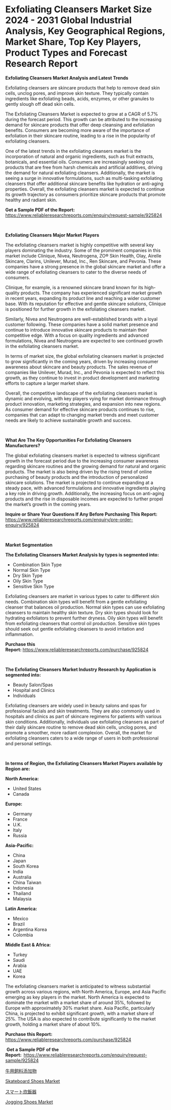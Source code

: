 <p><h1>Exfoliating Cleansers Market Size 2024 - 2031 Global Industrial Analysis, Key Geographical Regions, Market Share, Top Key Players, Product Types and Forecast Research Report</h1></p><p><strong>Exfoliating Cleansers Market Analysis and Latest Trends</strong></p>
<p><p>Exfoliating cleansers are skincare products that help to remove dead skin cells, unclog pores, and improve skin texture. They typically contain ingredients like exfoliating beads, acids, enzymes, or other granules to gently slough off dead skin cells. </p><p>The Exfoliating Cleansers Market is expected to grow at a CAGR of 5.7% during the forecast period. This growth can be attributed to the increasing demand for skincare products that offer deep cleansing and exfoliation benefits. Consumers are becoming more aware of the importance of exfoliation in their skincare routine, leading to a rise in the popularity of exfoliating cleansers.</p><p>One of the latest trends in the exfoliating cleansers market is the incorporation of natural and organic ingredients, such as fruit extracts, botanicals, and essential oils. Consumers are increasingly seeking out products that are free from harsh chemicals and artificial additives, driving the demand for natural exfoliating cleansers. Additionally, the market is seeing a surge in innovative formulations, such as multi-tasking exfoliating cleansers that offer additional skincare benefits like hydration or anti-aging properties. Overall, the exfoliating cleansers market is expected to continue its growth trajectory as consumers prioritize skincare products that promote healthy and radiant skin.</p></p>
<p><strong>Get a Sample PDF of the Report:&nbsp;</strong> <a href="https://www.reliableresearchreports.com/enquiry/request-sample/925824">https://www.reliableresearchreports.com/enquiry/request-sample/925824</a></p>
<p>&nbsp;</p>
<p><strong>Exfoliating Cleansers Major Market Players</strong></p>
<p><p>The exfoliating cleansers market is highly competitive with several key players dominating the industry. Some of the prominent companies in this market include Clinique, Nivea, Neutrogena, ZO® Skin Health, Olay, Airelle Skincare, Clarins, Unilever, Murad, Inc., Ren Skincare, and Pevonia. These companies have a strong presence in the global skincare market and offer a wide range of exfoliating cleansers to cater to the diverse needs of consumers.</p><p>Clinique, for example, is a renowned skincare brand known for its high-quality products. The company has experienced significant market growth in recent years, expanding its product line and reaching a wider customer base. With its reputation for effective and gentle skincare solutions, Clinique is positioned for further growth in the exfoliating cleansers market.</p><p>Similarly, Nivea and Neutrogena are well-established brands with a loyal customer following. These companies have a solid market presence and continue to introduce innovative skincare products to maintain their competitive edge. With a focus on quality ingredients and advanced formulations, Nivea and Neutrogena are expected to see continued growth in the exfoliating cleansers market.</p><p>In terms of market size, the global exfoliating cleansers market is projected to grow significantly in the coming years, driven by increasing consumer awareness about skincare and beauty products. The sales revenue of companies like Unilever, Murad, Inc., and Pevonia is expected to reflect this growth, as they continue to invest in product development and marketing efforts to capture a larger market share.</p><p>Overall, the competitive landscape of the exfoliating cleansers market is dynamic and evolving, with key players vying for market dominance through product innovation, marketing strategies, and expansion into new regions. As consumer demand for effective skincare products continues to rise, companies that can adapt to changing market trends and meet customer needs are likely to achieve sustainable growth and success.</p></p>
<p>&nbsp;</p>
<p><strong>What Are The Key Opportunities For Exfoliating Cleansers Manufacturers?</strong></p>
<p><p>The global exfoliating cleansers market is expected to witness significant growth in the forecast period due to the increasing consumer awareness regarding skincare routines and the growing demand for natural and organic products. The market is also being driven by the rising trend of online purchasing of beauty products and the introduction of personalized skincare solutions. The market is projected to continue expanding at a steady pace, with advanced formulations and innovative ingredients playing a key role in driving growth. Additionally, the increasing focus on anti-aging products and the rise in disposable incomes are expected to further propel the market’s growth in the coming years.</p></p>
<p><strong>Inquire or Share Your Questions If Any Before Purchasing This Report:</strong> <a href="https://www.reliableresearchreports.com/enquiry/pre-order-enquiry/925824">https://www.reliableresearchreports.com/enquiry/pre-order-enquiry/925824</a></p>
<p>&nbsp;</p>
<p><strong>Market Segmentation</strong></p>
<p><strong>The Exfoliating Cleansers Market Analysis by types is segmented into:</strong></p>
<p><ul><li>Combination Skin Type</li><li>Normal Skin Type</li><li>Dry Skin Type</li><li>Oily Skin Type</li><li>Sensitive Skin Type</li></ul></p>
<p><p>Exfoliating cleansers are market in various types to cater to different skin needs. Combination skin types will benefit from a gentle exfoliating cleanser that balances oil production. Normal skin types can use exfoliating cleansers to maintain healthy skin texture. Dry skin types should look for hydrating exfoliators to prevent further dryness. Oily skin types will benefit from exfoliating cleansers that control oil production. Sensitive skin types should seek out gentle exfoliating cleansers to avoid irritation and inflammation.</p></p>
<p><strong>Purchase this Report:&nbsp;</strong><a href="https://www.reliableresearchreports.com/purchase/925824">https://www.reliableresearchreports.com/purchase/925824</a></p>
<p>&nbsp;</p>
<p><strong>The Exfoliating Cleansers Market Industry Research by Application is segmented into:</strong></p>
<p><ul><li>Beauty Salon/Spas</li><li>Hospital and Clinics</li><li>Individuals</li></ul></p>
<p><p>Exfoliating cleansers are widely used in beauty salons and spas for professional facials and skin treatments. They are also commonly used in hospitals and clinics as part of skincare regimens for patients with various skin conditions. Additionally, individuals use exfoliating cleansers as part of their daily skincare routine to remove dead skin cells, unclog pores, and promote a smoother, more radiant complexion. Overall, the market for exfoliating cleansers caters to a wide range of users in both professional and personal settings.</p></p>
<p>&nbsp;</p>
<p><strong>In terms of Region, the Exfoliating Cleansers Market Players available by Region are:</strong></p>
<p>
    <p> <strong> North America: </strong>
        <ul>
            <li>United States</li>
            <li>Canada</li>
        </ul>
        </p> 
    <p> <strong> Europe: </strong>
        <ul>
            <li>Germany</li>
            <li>France</li>
            <li>U.K.</li>
            <li>Italy</li>
            <li>Russia</li>
        </ul>
        </p> 
    <p> <strong> Asia-Pacific: </strong>
        <ul>
            <li>China</li>
            <li>Japan</li>
            <li>South Korea</li>
            <li>India</li>
            <li>Australia</li>
            <li>China Taiwan</li>
            <li>Indonesia</li>
            <li>Thailand</li>
            <li>Malaysia</li>
        </ul>
        </p> 
    <p> <strong> Latin America: </strong>
        <ul>
            <li>Mexico</li>
            <li>Brazil</li>
            <li>Argentina Korea</li>
            <li>Colombia</li>
        </ul>
        </p> 
    <p> <strong> Middle East & Africa: </strong>
        <ul>
            <li>Turkey</li>
            <li>Saudi</li>
            <li>Arabia</li>
            <li>UAE</li>
            <li>Korea</li>
        </ul>
    </p>
    </p>
<p><p>The exfoliating cleansers market is anticipated to witness substantial growth across various regions, with North America, Europe, and Asia Pacific emerging as key players in the market. North America is expected to dominate the market with a market share of around 35%, followed by Europe with approximately 30% market share. Asia Pacific, particularly China, is projected to exhibit significant growth, with a market share of 25%. The USA is also expected to contribute significantly to the market growth, holding a market share of about 10%.</p></p>
<p><strong>Purchase this Report: </strong><a href="https://www.reliableresearchreports.com/purchase/925824">https://www.reliableresearchreports.com/purchase/925824</a></p>
<p>&nbsp;<strong>Get a Sample PDF of the Report:&nbsp;&nbsp;</strong><a href="https://www.reliableresearchreports.com/enquiry/request-sample/925824">https://www.reliableresearchreports.com/enquiry/request-sample/925824</a></p>
<p><strong></strong></p>
<p><p><a href="https://medium.com/@pedrogers56456/%E7%89%9B%E9%A3%BC%E6%96%99%E6%B7%BB%E5%8A%A0%E7%89%A9%E5%B8%82%E5%A0%B4-%E3%82%BF%E3%82%A4%E3%83%97-%E5%BF%9C%E7%94%A8-%E5%9C%B0%E7%90%86%E3%81%AB%E3%82%88%E3%82%8B%E5%8C%85%E6%8B%AC%E7%9A%84%E8%A9%95%E4%BE%A1-5015d5cc9ec3">牛用飼料添加物</a></p><p><a href="https://github.com/edytherolanlouisejk1miz0wig/Market-Research-Report-List-1/blob/main/skateboard-shoes-market.md">Skateboard Shoes Market</a></p><p><a href="https://medium.com/@annchovey2023/%E3%82%B9%E3%83%9E%E3%83%BC%E3%83%88%E7%82%8A%E9%A3%AF%E5%99%A8%E3%81%AE%E5%B8%82%E5%A0%B4%E8%AA%BF%E6%9F%BB%E3%83%AC%E3%83%9D%E3%83%BC%E3%83%88-%E3%81%9D%E3%81%AE%E6%AD%B4%E5%8F%B2%E3%81%A8%E4%BA%88%E6%B8%AC2024%E5%B9%B4%E3%81%8B%E3%82%892031%E5%B9%B4%E3%81%BE%E3%81%A7-870093a7fbaa">スマート炊飯器</a></p><p><a href="https://github.com/peachesmcdowel1/Market-Research-Report-List-1/blob/main/jogging-shoes-market.md">Jogging Shoes Market</a></p></p>